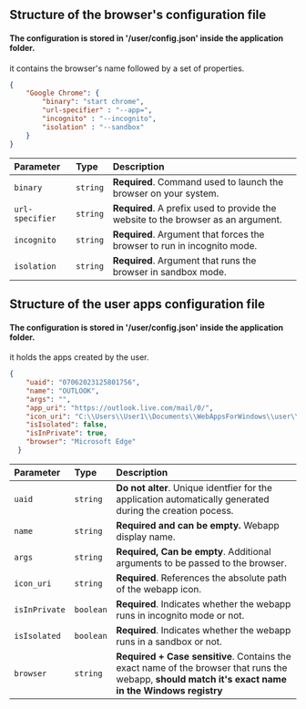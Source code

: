 
## Structure of the browser's configuration file

#### The configuration is stored in '/user/config.json' inside the application folder.
it contains the browser's name followed by a set of properties.
```json
{
    "Google Chrome": {
        "binary": "start chrome",
        "url-specifier" : "--app=",
        "incognito" : "--incognito",
        "isolation" : "--sandbox"
    }
}
```


| Parameter | Type     | Description                |
| :-------- | :------- | :------------------------- |
| `binary` | `string` | **Required**. Command used to launch the browser on your system. |
| `url-specifier` | `string` | **Required**. A prefix used to provide the website to the browser as an argument. |
| `incognito` | `string` | **Required**. Argument that forces the browser to run in incognito mode. |
| `isolation` | `string` | **Required**. Argument that runs the browser in sandbox mode. |




## Structure of the user apps configuration file

#### The configuration is stored in '/user/config.json' inside the application folder.
it holds the apps created by the user.
```json
{
    "uaid": "07062023125801756",
    "name": "OUTLOOK",
    "args": "",
    "app_uri": "https://outlook.live.com/mail/0/",
    "icon_uri": "C:\\Users\\User1\\Documents\\WebAppsForWindows\\user\\07062023125801756.png",
    "isIsolated": false,
    "isInPrivate": true,
    "browser": "Microsoft Edge"
  }
```


| Parameter | Type     | Description                |
| :-------- | :------- | :------------------------- |
| `uaid` | `string` | **Do not alter**. Unique identfier for the application automatically generated during the creation pocess. |
| `name` | `string` | **Required and can be empty.** Webapp display name. |
| `args` | `string` | **Required, Can be empty**. Additional arguments to be passed to the browser.|
| `icon_uri` | `string` | **Required**. References the absolute path of the webapp icon. |
| `isInPrivate` | `boolean` | **Required**. Indicates whether the webapp runs in incognito mode or not. |
| `isIsolated` | `boolean` | **Required**. Indicates whether the webapp runs in a sandbox or not. |
| `browser` | `string` | **Required + Case sensitive**. Contains the exact name of the browser that runs the webapp, **should match it's exact name in the Windows registry**   |
